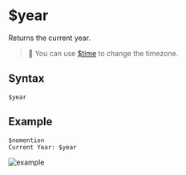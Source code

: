 # $year
Returns the current year.

> 📌 You can use [$time](./time.md) to change the timezone.

## Syntax
```
$year
```

## Example
```
$nomention
Current Year: $year
```
![example](https://user-images.githubusercontent.com/69215413/122829181-ac347f80-d2b4-11eb-8327-0ff274921df6.png)
